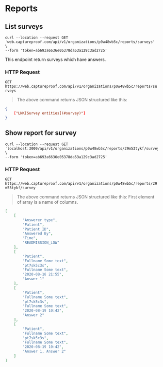 # Reports


## List surveys

```shell
curl --location --request GET 'web.captureproof.com/api/v1/organizations/p0w48wb5c/reports/surveys' \
--form 'token=ab693a6636e05378da53a129c3ad2725'
```

This endpoint return surveys which have answers.

### HTTP Request

`GET https://web.captureproof.com/api/v1/organizations/p0w48wb5c/reports/surveys`

> The above command returns JSON structured like this:

```json
{
    ["LNK[Survey entities](#survey)"]
}
```

## Show report for survey

```shell
curl --location --request GET 'localhost:3000/api/v1/organizations/p0w48wb5c/reports/29m53tykf/survey' \
--form 'token=ab693a6636e05378da53a129c3ad2725'
```

### HTTP Request

`GET https://web.captureproof.com/api/v1/organizations/p0w48wb5c/reports/29m53tykf/survey`

> The above command returns JSON structured like this:
> First element of array is a name of columns.

```json
[
    [
        "Answerer type",
        "Patient",
        "Patient ID",
        "Answered By",
        "Time",
        "READMISSION_LOW"
    ],
    [
        "Patient",
        "Fullname Some text",
        "pt7sk5c3s",
        "Fullname Some text",
        "2020-08-18 21:55",
        "Answer 1"
    ],
    [
        "Patient",
        "Fullname Some text",
        "pt7sk5c3s",
        "Fullname Some text",
        "2020-08-19 10:42",
        "Answer 2"
    ],
    [
        "Patient",
        "Fullname Some text",
        "pt7sk5c3s",
        "Fullname Some text",
        "2020-08-19 10:42",
        "Answer 1, Answer 2"
    ]
]
```
